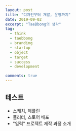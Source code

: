 ```yaml
---
layout: post
title: "디자인부터 개발, 운영까지"
date: 2019-09-02
excerpt: "TaeBbong의 생각"
tag:
  - think
  - taebbong
  - branding
  - startup
  - object
  - target
  - success
  - development

comments: true
---
```


## 테스트

- 스케치, 제플린
- 플러터, 스토어 배포
- "입력" 프로젝트 제작 과정 소개
